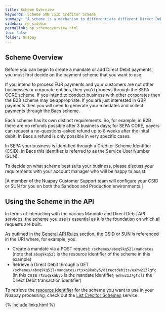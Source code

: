```yaml
---
title: Scheme Overview
keywords: Scheme SUN CSID Creditor Scheme
summary: "A scheme is a mechanism to differentiate different Direct Debit processing approaches. In SEPA, CORE and B2B are the principal schemes; in the UK Bacs Direct Debit is used"
sidebar: np_sidebar
permalink: np_schemeoverview.html
toc: false
folder: Nuapay
---
```



## Scheme Overview

Before you can begin to create a mandate or add Direct Debit payments, you must first decide on the payment scheme that you want to use. 

If you intend to process EUR payments and your customers are not other businesses or corporate entities, then you'd process through the SEPA CORE scheme. If you intend to conduct business with other corporates then the B2B scheme may be appropriate. If you are just interested in GBP payments then you will need to generate your mandates and collect payments through the Bacs scheme.

Each scheme has its own distinct requirements. So, for example, in B2B there are no refunds possible after 3 business days; for SEPA CORE, payers can request a no-questions-asked refund up to 8 weeks after the inital debit. In Bacs a refund is only possible in very specific cases. 

In SEPA your business is identified through a Creditor Scheme Identifier (CSID), in Bacs this identifier is referred to as the Service User Number (SUN).

To decide on what scheme best suits your business, please discuss your requirements with your account manager who will be happy to assist.

|A member of the Nuapay Customer Support team will configure your CSID or SUN for you on both the Sandbox and Production environments.| 


## Using the Scheme in the API

In terms of interacting with the various Mandate and Direct Debit API services, the scheme you use is essential as it is the foundation on which all requests are built.

As outlined in the [General API Rules](np_generalrules.html) section, the CSID or SUN is referenced in the URI where, for example, you: 

* Create a mandate via a POST request: `/schemes/abxq9kq52l/mandates` (note that `abxq9kq52l` is the resource identifier of the scheme in this example)
* Retrieve a Direct Debit through a GET `/schemes/abxq9kq52l/mandates/rtsxq8kaby5/directdebits/eshw2137gfc` (in this case `rtsxq8kaby5` is the mandate identifier; `eshw2137gfc` is the Direct Debit transaction identifier)

To retrieve the [resource identifier](np_generalrules.html#resource-identifiers) for the scheme you want to use in your Nuapay processing, check out the [List Creditor Schemes](np_listcredscheme.html) service.

{% include links.html %}
